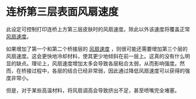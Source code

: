 连桥第三层表面风扇速度
====
此设定可控制打印连桥上方第三层皮肤时的风扇速度。除此以外该速度将覆盖正常[风扇速度](../cooling/cool_fan_speed.md)。

如果增加了第一个和第二个桥接层的 [风扇速度](bridge_fan_speed.md) ，则很可能还需要增加第三个层的风扇速度。这会更快地冷却材料，使其更少地倾斜在前一层上。这真的没有什么明显的缺点。理论上，风扇速度增加太多会导致各层粘合太弱，从而影响强度。然而，在桥接过程中，各层的结合已经非常弱，因此通过降低风扇速度可以获得的强度非常小。

但是，对于某些高温材料，将风扇调高会导致挤出不足，甚至喷嘴完全堵塞。
